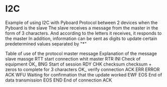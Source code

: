 # I2C
Example of using I2C with Pyboard
Protocol between 2 devices when the Pyboard is the slave
The slave receives a message from the master in the form of 3 characters.
And according to the letters it receives, it responds to the master
In addition, information can be sent as digits to update certain predetermined values ​​separated by "*"

Table of use of the protocol
master 		message	Explanation of the message	              	slave massge
RTT		    start connection whit master			                  RTR
INI		    Check of equipment			                          	OK_
BNG	    	Start of session			                            	RDY
CHK		    checksum					                                  checksum + zeros to complete for 3 characters
OK_		    verify connection				                            ACK
ERR		    ERROR				                                	    	ACK
WFU		    Waiting for confirmation that the update worked	    EWF
EOS		    End of data transmission			                      EOS
END		    End of connection				                            ACK
